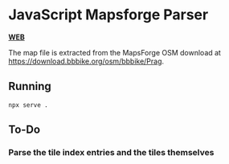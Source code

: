 # JavaScript Mapsforge Parser

[**WEB**](https://tomashubelbauer.github.io/mapsforge)

The map file is extracted from the MapsForge OSM download at
https://download.bbbike.org/osm/bbbike/Prag.

## Running

`npx serve .`

## To-Do

### Parse the tile index entries and the tiles themselves
